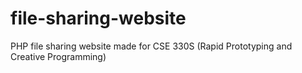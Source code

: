 # file-sharing-website
PHP file sharing website made for CSE 330S (Rapid Prototyping and Creative Programming)
